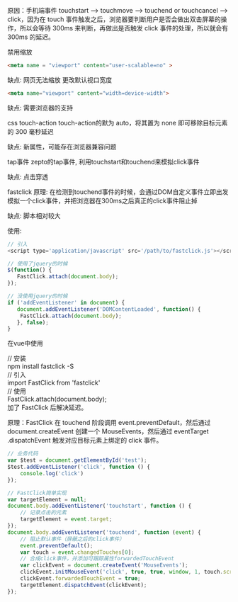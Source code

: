 原因：手机端事件 touchstart –> touchmove –> touchend or touchcancel –> click，因为在 touch 事件触发之后，浏览器要判断用户是否会做出双击屏幕的操作，所以会等待 300ms 来判断，再做出是否触发 click 事件的处理，所以就会有 300ms 的延迟。

禁用缩放
```html
<meta name = "viewport" content="user-scalable=no" >
```
缺点: 网页无法缩放
更改默认视口宽度
```html
<meta name="viewport" content="width=device-width">
```
缺点: 需要浏览器的支持

css touch-action touch-action的默为 auto，将其置为 none 即可移除目标元素的 300 毫秒延迟

缺点: 新属性，可能存在浏览器兼容问题

tap事件 zepto的tap事件, 利用touchstart和touchend来模拟click事件

缺点: 点击穿透

fastclick 原理: 在检测到touchend事件的时候，会通过DOM自定义事件立即出发模拟一个click事件，并把浏览器在300ms之后真正的click事件阻止掉

缺点: 脚本相对较大

使用:
```js
// 引入   
<script type='application/javascript' src='/path/to/fastclick.js'></script>    

// 使用了jquery的时候    
$(function() {        
   FastClick.attach(document.body);    
});    

// 没使用jquery的时候    
if ('addEventListener' in document) {        
   document.addEventListener('DOMContentLoaded', function() {            
    FastClick.attach(document.body);        
   }, false);    
}  
```
在vue中使用

// 安装    
npm install fastclick -S    
// 引入    
import FastClick from 'fastclick'    
// 使用    
FastClick.attach(document.body);    
加了 FastClick 后解决延迟。

原理：FastClick 在 touchend 阶段调用 event.preventDefault，然后通过 document.createEvent 创建一个 MouseEvents，然后通过 event​Target​.dispatch​Event 触发对应目标元素上绑定的 click 事件。
```js
// 业务代码
var $test = document.getElementById('test');
$test.addEventListener('click', function () {
    console.log('click')
});

// FastClick简单实现
var targetElement = null;
document.body.addEventListener('touchstart', function () {
    // 记录点击的元素
    targetElement = event.target;
});
document.body.addEventListener('touchend', function (event) {
    // 阻止默认事件（屏蔽之后的click事件）
    event.preventDefault();
    var touch = event.changedTouches[0];
    // 合成click事件，并添加可跟踪属性forwardedTouchEvent
    var clickEvent = document.createEvent('MouseEvents');
    clickEvent.initMouseEvent('click', true, true, window, 1, touch.screenX, touch.screenY, touch.clientX, touch.clientY, false, false, false, false, 0, null);
    clickEvent.forwardedTouchEvent = true;
    targetElement.dispatchEvent(clickEvent);
});
```
